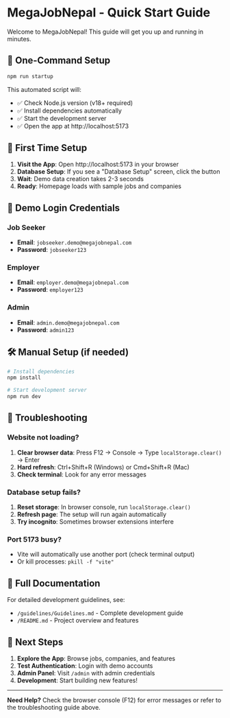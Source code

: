 # MegaJobNepal - Quick Start Guide

Welcome to MegaJobNepal! This guide will get you up and running in minutes.

## 🚀 One-Command Setup

```bash
npm run startup
```

This automated script will:
- ✅ Check Node.js version (v18+ required)
- ✅ Install dependencies automatically
- ✅ Start the development server
- ✅ Open the app at http://localhost:5173

## 📱 First Time Setup

1. **Visit the App**: Open http://localhost:5173 in your browser
2. **Database Setup**: If you see a "Database Setup" screen, click the button
3. **Wait**: Demo data creation takes 2-3 seconds
4. **Ready**: Homepage loads with sample jobs and companies

## 🧪 Demo Login Credentials

### Job Seeker
- **Email**: `jobseeker.demo@megajobnepal.com`
- **Password**: `jobseeker123`

### Employer  
- **Email**: `employer.demo@megajobnepal.com`
- **Password**: `employer123`

### Admin
- **Email**: `admin.demo@megajobnepal.com`
- **Password**: `admin123`

## 🛠️ Manual Setup (if needed)

```bash
# Install dependencies
npm install

# Start development server
npm run dev
```

## 🚨 Troubleshooting

### Website not loading?
1. **Clear browser data**: Press F12 → Console → Type `localStorage.clear()` → Enter
2. **Hard refresh**: Ctrl+Shift+R (Windows) or Cmd+Shift+R (Mac)
3. **Check terminal**: Look for any error messages

### Database setup fails?
1. **Reset storage**: In browser console, run `localStorage.clear()`
2. **Refresh page**: The setup will run again automatically
3. **Try incognito**: Sometimes browser extensions interfere

### Port 5173 busy?
- Vite will automatically use another port (check terminal output)
- Or kill processes: `pkill -f "vite"`

## 📖 Full Documentation

For detailed development guidelines, see:
- `/guidelines/Guidelines.md` - Complete development guide
- `/README.md` - Project overview and features

## 🎯 Next Steps

1. **Explore the App**: Browse jobs, companies, and features
2. **Test Authentication**: Login with demo accounts
3. **Admin Panel**: Visit `/admin` with admin credentials
4. **Development**: Start building new features!

---

**Need Help?** Check the browser console (F12) for error messages or refer to the troubleshooting guide above.